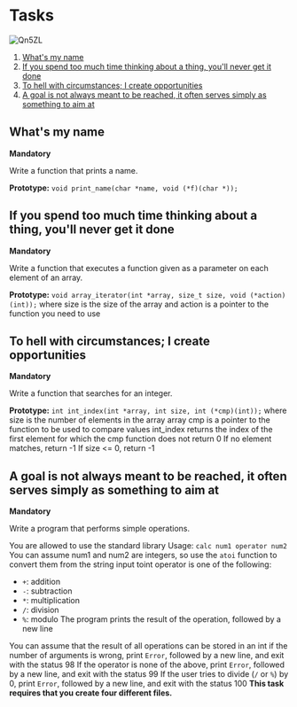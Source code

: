 # Tasks

![Qn5ZL](https://github.com/chloe0524/holbertonschool-low_level_programming/assets/127857895/2d78a1ec-946a-453f-a720-616785bb3d48)

1. [What's my name](#whats-my-name)
2. [If you spend too much time thinking about a thing, you'll never get it done](#if-you-spend-too-much-time-thinking-about-a-thing-youll-never-get-it-done)
3. [To hell with circumstances; I create opportunities](#to-hell-with-circumstances-i-create-opportunities)
4. [A goal is not always meant to be reached, it often serves simply as something to aim at](#a-goal-is-not-always-meant-to-be-reached-it-often-serves-simply-as-something-to-aim-at)

## What's my name

**Mandatory**

Write a function that prints a name.

**Prototype:** `void print_name(char *name, void (*f)(char *));`

## If you spend too much time thinking about a thing, you'll never get it done

**Mandatory**

Write a function that executes a function given as a parameter on each element of an array.

**Prototype:** `void array_iterator(int *array, size_t size, void (*action)(int));` where size is the size of the array and action is a pointer to the function you need to use

## To hell with circumstances; I create opportunities

**Mandatory**

Write a function that searches for an integer.

**Prototype:** `int int_index(int *array, int size, int (*cmp)(int));` where size is the number of elements in the array array cmp is a pointer to the function to be used to compare values int_index returns the index of the first element for which the cmp function does not return 0 If no element matches, return -1 If size <= 0, return -1

## A goal is not always meant to be reached, it often serves simply as something to aim at

**Mandatory**

Write a program that performs simple operations.

You are allowed to use the standard library
Usage: `calc num1 operator num2` 
You can assume num1 and num2 are integers, so use the `atoi` function to convert them from the string input toint operator is one of the following:
- `+`: addition 
- `-`: subtraction 
- `*`: multiplication 
- `/`: division 
- `%`: modulo The program prints the result of the operation, followed by a new line 

You can assume that the result of all operations can be stored in an int if the number of arguments is wrong, print `Error`, followed by a new line, and exit with the status 98 
If the operator is none of the above, print `Error`, followed by a new line, and exit with the status 99
If the user tries to divide (`/` or `%`) by 0, print `Error`, followed by a new line, and exit with the status 100 **This task requires that you create four different files.**

